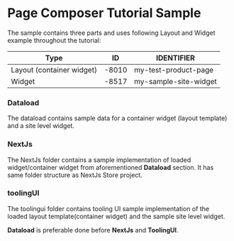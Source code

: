# Page Composer Tutorial Sample

The sample contains three parts and uses following Layout and Widget example throughout the tutorial:

| Type     | ID | IDENTIFIER |
| -------- | -- | ---------- |
| Layout (container widget) | -8010 | my-test-product-page |
| Widget | -8517 | my-sample-site-widget |



### Dataload

The dataload contains sample data for a container widget (layout template) and a site level widget.


### NextJs

The NextJs folder contains a sample implementation of loaded widget/container widget from aforementioned **Dataload** section. It has same folder structure as NextJs Store project.

### toolingUI

The toolingui folder contains tooling UI sample implementation of the loaded layout template(container widget) and the sample site level widget.


**Dataload** is preferable done before **NextJs** and **ToolingUI**.
